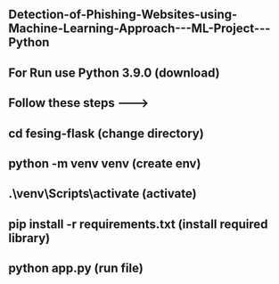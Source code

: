 ## Detection-of-Phishing-Websites-using-Machine-Learning-Approach---ML-Project---Python
## For Run use Python 3.9.0 (download)
## Follow these steps --->
## cd fesing-flask (change directory)
## python -m venv venv (create env)
## .\venv\Scripts\activate (activate)
## pip install -r requirements.txt (install required library)
## python app.py (run file)
